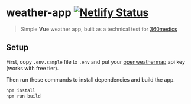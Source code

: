 # weather-app [![Netlify Status](https://api.netlify.com/api/v1/badges/11ec89e1-3e04-4f9b-a5c2-16fdaf2dd354/deploy-status)](https://app.netlify.com/sites/vhash-weather-app/deploys)

> Simple **Vue** weather app, built as a technical test for [360medics](https://github.com/360medics)

## Setup

First, copy `.env.sample` file to `.env` and put your [openweathermap](https://openweathermap.org/) api key (works with free tier).

Then run these commands to install dependencies and build the app.

```bash
npm install
npm run build
```
